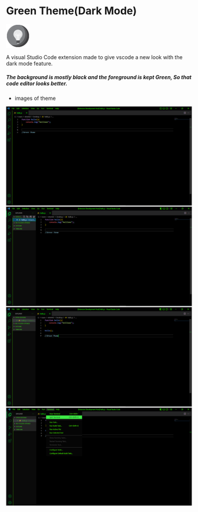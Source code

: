 # Green Theme(Dark Mode)
![Demo](icons/theme-green.png)

A visual Studio Code extension made to give vscode a new look with the dark mode feature.

##### The background is mostly black and the foreground is kept Green, So that code editor looks better.

- images of theme

![Demo](icons/green_theme1.PNG)
![Demo](icons/green_theme2.PNG)
![Demo](icons/green_theme3.PNG)
![Demo](icons/green_theme4.PNG)

